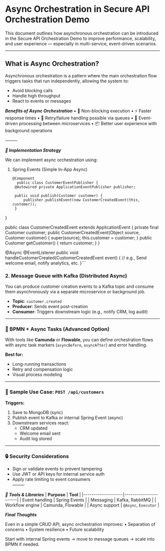 # Async Orchestration in Secure API Orchestration Demo

This document outlines how asynchronous orchestration can be introduced in the Secure API Orchestration Demo to improve performance, scalability, and user experience — especially in multi-service, event-driven scenarios.

---

## What is Async Orchestration?

Asynchronous orchestration is a pattern where the main orchestration flow triggers tasks that run independently, allowing the system to:

- Avoid blocking calls  
- Handle high throughput  
- React to events or messages  

***Benefits of Async Orchestration***
	•	🚀 Non-blocking execution
	•	⚡ Faster response times
	•	🔁 Retry/failure handling possible via queues
	•	🔄 Event-driven processing between microservices
	•	📦 Better user experience with background operations

⸻

***🔄 Implementation Strategy***

We can implement async orchestration using:

1. Spring Events (Simple In-App Async)
   ```
   @Component
     public class CustomerEventPublisher {
    @Autowired private ApplicationEventPublisher publisher;

    public void publish(Customer customer) {
        publisher.publishEvent(new CustomerCreatedEvent(this, customer));
    }
}

public class CustomerCreatedEvent extends ApplicationEvent {
    private final Customer customer;
    public CustomerCreatedEvent(Object source, Customer customer) {
        super(source);
        this.customer = customer;
    }
    public Customer getCustomer() { return customer; }
}

@Async
@EventListener
public void handleCustomerCreated(CustomerCreatedEvent event) {
    // e.g., Send welcome email, notify analytics, etc.
}```

### 2. Message Queue with Kafka (Distributed Async)

You can produce customer creation events to a Kafka topic and consume them asynchronously via a separate microservice or background job.

- **Topic**: `customer.created`  
- **Producer**: Sends event post-creation  
- **Consumer**: Triggers downstream logic (e.g., notify CRM, log audit)  

---

### 🔁 BPMN + Async Tasks (Advanced Option)

With tools like **Camunda** or **Flowable**, you can define orchestration flows with async task markers (`asyncBefore`, `asyncAfter`) and error handling.

**Best for:**

- Long-running transactions  
- Retry and compensation logic  
- Visual process modeling  

---

### 🧪 Sample Use Case: `POST /api/customers`

**Triggers:**

1. Save to MongoDB (sync)  
2. Publish event to Kafka or internal Spring Event (async)  
3. Downstream services react:
   - CRM updated  
   - Welcome email sent  
   - Audit log stored  

---

### 🔒 Security Considerations

- Sign or validate events to prevent tampering  
- Use JWT or API keys for internal service auth  
- Apply rate limiting to event consumers  
⸻

***🧰 Tools & Libraries***
| **Purpose**        | **Tool**              |
|--------------------|-----------------------|
| Event handling     | Spring Events         |
| Messaging          | Kafka, RabbitMQ       |
| Workflow engine    | Camunda, Flowable     |
| Async support      | `@Async`, `Executor`  |

***Final Thoughts***

Even in a simple CRUD API, async orchestration improves:
	•	Separation of concerns
	•	System resilience
	•	Future scalability

Start with internal Spring events → move to message queues → scale into BPMN if needed.
